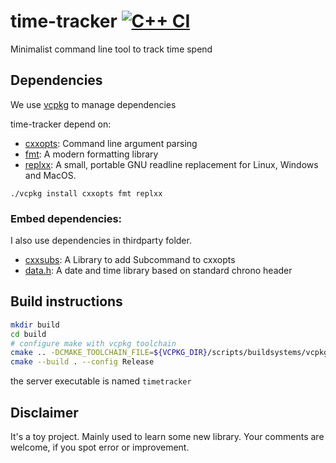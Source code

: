# time-tracker [![C++ CI](https://github.com/edmBernard/time-tracker/workflows/C++%20CI/badge.svg?branch=master)](https://github.com/edmBernard/time-tracker/actions)
Minimalist command line tool to track time spend

## Dependencies

We use [vcpkg](https://github.com/Microsoft/vcpkg) to manage dependencies

time-tracker depend on:
- [cxxopts](https://github.com/jarro2783/cxxopts): Command line argument parsing
- [fmt](https://fmt.dev/latest/index.html): A modern formatting library
- [replxx](https://github.com/AmokHuginnsson/replxx): A small, portable GNU readline replacement for Linux, Windows and MacOS.

```
./vcpkg install cxxopts fmt replxx
```

### Embed dependencies:

I also use dependencies in thirdparty folder.

- [cxxsubs](https://github.com/edmBernard/cxxsubs): A Library to add Subcommand to cxxopts
- [data.h](https://github.com/HowardHinnant/date): A date and time library based on standard chrono header


## Build instructions

```bash
mkdir build
cd build
# configure make with vcpkg toolchain
cmake .. -DCMAKE_TOOLCHAIN_FILE=${VCPKG_DIR}/scripts/buildsystems/vcpkg.cmake
cmake --build . --config Release
```

the server executable is named `timetracker`

## Disclaimer

It's a toy project. Mainly used to learn some new library.
Your comments are welcome, if you spot error or improvement.
